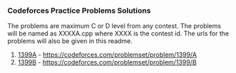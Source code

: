 ### Codeforces Practice Problems Solutions

The problems are maximum C or D level from any contest. The problems will be named as XXXXA.cpp where XXXX is the contest id. The urls for the problems will also be given in this readme.

1. [1399A](Practice/1399A.cpp) - https://codeforces.com/problemset/problem/1399/A
2. [1399B](Practice/1399B.cpp) - https://codeforces.com/problemset/problem/1399/B
